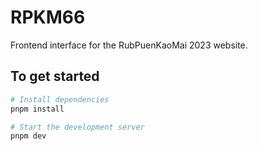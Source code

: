 # RPKM66

Frontend interface for the RubPuenKaoMai 2023 website.

## To get started

```bash
# Install dependencies
pnpm install

# Start the development server
pnpm dev
```
